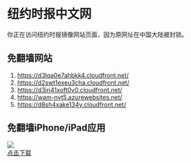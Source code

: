 <h1>纽约时报中文网</h1>
<p>你正在访问纽约时报镜像网站页面，因为原网址在中国大陆被封锁。</p>
<h2>免翻墙网站</h2>
<ol>
<li><a href="https://d3lqa0e7ahbkk4.cloudfront.net/" target="1">https://d3lqa0e7ahbkk4.cloudfront.net/</a></li>
<li><a href="https://d2swt1exeu3cha.cloudfront.net/" target="2">https://d2swt1exeu3cha.cloudfront.net/</a></li>
<li><a href="https://d3jri41xoft0v0.cloudfront.net/" target="3">https://d3jri41xoft0v0.cloudfront.net/</a></li>
<li><a href="https://wam-nyt5.azurewebsites.net/" target="4">https://wam-nyt5.azurewebsites.net/</a></li>
<li><a href="https://d8sh4xake134y.cloudfront.net/" target="5">https://d8sh4xake134y.cloudfront.net/</a></li>
</ol>
<h2>免翻墙iPhone/iPad应用</h2>
<p>
	<a href="https://itunes.apple.com/cn/app/niu-yue-shi-bao-zhong-wen-wang/id807498298?mt=8">
		<img src="icon175x175.jpeg" />
		<br/>点击下载
	</a>
</p>